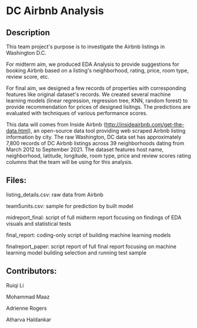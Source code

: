 # DC Airbnb Analysis

## Description

This team project's purpose is to investigate the Airbnb listings in Washington D.C. 

For midterm aim, we produced EDA Analysis to provide suggestions for booking Airbnb based on a listing's neighborhood, rating, price, room type, review score, etc. 

For final aim, we designed a few records of properties with corresponding features like original dataset's records. We created several machine learning models (linear regression, regression tree, KNN, random forest) to provide recommendation for prices of designed lisitngs. The predictions are evaluated with techniques of various performance scores.

This data will comes from Inside Airbnb (http://insideairbnb.com/get-the-data.html), an open-source data tool providing web scraped Airbnb listing information by city. The raw Washington, DC data set has approximately 7,800 records of DC Airbnb listings across 39 neighborhoods dating from March 2012 to September 2021. The dataset features host name, neighborhood, latitude, longitude, room type, price and review scores rating columns that the team will be using for this analysis.

## Files:
listing_details.csv: raw data from Airbnb

team5units.csv: sample for prediction by built model

midreport_final: script of full midterm report focusing on findings of EDA visuals and statistical tests

final_report: coding-only script of building machine learning models

finalreport_paper: script report of full final report focusing on machine learning model building selection and running test sample

## Contributors:

Ruiqi Li

Mohammad Maaz

Adrienne Rogers

Atharva Haldankar

